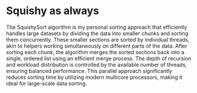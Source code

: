# Squishy as always 
The SquishySort algorithm is my personal sorting approach that efficiently handles large datasets by dividing the data into smaller chunks and sorting them concurrently. These smaller sections are sorted by individual threads, akin to helpers working simultaneously on different parts of the data. After sorting each chunk, the algorithm merges the sorted sections back into a single, ordered list using an efficient merge process. The depth of recursion and workload distribution is controlled by the available number of threads, ensuring balanced performance. This parallel approach significantly reduces sorting time by utilizing modern multicore processors, making it ideal for large-scale data sorting.
